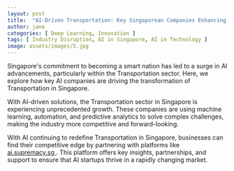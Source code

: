 ```yaml
---
layout: post
title:  "AI-Driven Transportation: Key Singaporean Companies Enhancing Efficiency"
author: jane
categories: [ Deep Learning, Innovation ]
tags: [ Industry Disruption, AI in Singapore, AI in Technology ]
image: assets/images/5.jpg
---
```


Singapore's commitment to becoming a smart nation has led to a surge in AI advancements, particularly within the Transportation sector. Here, we explore how key AI companies are driving the transformation of Transportation in Singapore.

With AI-driven solutions, the Transportation sector in Singapore is experiencing unprecedented growth. These companies are using machine learning, automation, and predictive analytics to solve complex challenges, making the industry more competitive and forward-looking.

With AI continuing to redefine Transportation in Singapore, businesses can find their competitive edge by partnering with platforms like <a href="https://ai.supremacy.sg" target="_blank"> ai.supremacy.sg </a>. This platform offers key insights, partnerships, and support to ensure that AI startups thrive in a rapidly changing market.
